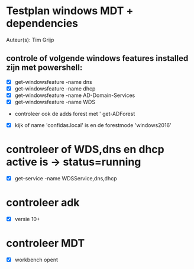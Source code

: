 # Testplan windows MDT + dependencies

Auteur(s): Tim Grijp

## controle of volgende windows features installed zijn  met powershell:
* [x] get-windowsfeature -name dns
* [x] get-windowsfeature -name dhcp
* [x] get-windowsfeature -name AD-Domain-Services
* [x] get-windowsfeature -name WDS
* controleer ook de adds forest met ' get-ADForest
* [x] kijk of name 'confidas.local' is en de forestmode 'windows2016'
# controleer of WDS,dns en dhcp active is -> status=running
 * [x] get-service -name WDSService,dns,dhcp
# controleer adk
* [x] versie 10+

# controleer MDT
 * [x] workbench opent
